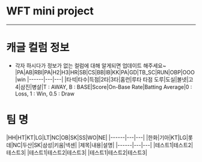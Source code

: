# WFT mini project
---
# 캐글 컬럼 정보
- 각자 하시다가 정보가 없는 컬럼에 대해 알게되면 업데이트 해주세요~
|PA|AB|RBI|PA|H2|H3|HR|SB|CS|BB|IB|KK|PA|GD|TB_SC|RUN|OBP|OOO|win
|------|---|---|
|타석|타수|득점|2타|3타|홈런|루타 타점 도루|도실|볼넷|고4|삼진|병살|T : AWAY, B : BASE|Score|On-Base Rate|Batting Average|0 : Loss, 1 : Win, 0.5 : Draw
# 팀 명
|HH|HT|KT|LG|LT|NC|OB|SK|SS|WO|NE|
|------|---|---|
|한화|기아|KT|LG|롯데|NC|두산|SK|삼성|키움|넥센|
|제목|내용|설명|
|------|---|---|
|테스트1|테스트2|테스트3|
|테스트1|테스트2|테스트3|
|테스트1|테스트2|테스트3|
